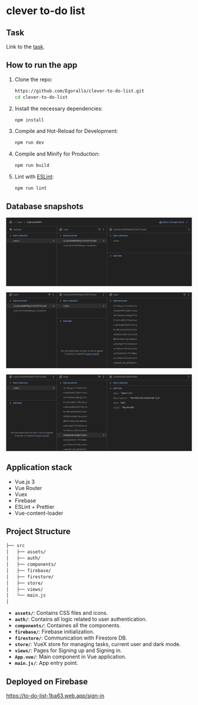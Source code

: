 # clever to-do list

## Task

Link to the [task](https://drive.google.com/file/d/18I1PxOxZn2lwm__YeOtMNoWeiXygKwwN/view).

## How to run the app

1. Clone the repo:

   ```bash
   https://github.com/Egorallo/clever-to-do-list.git
   cd clever-to-do-list
   ```

2. Install the necessary dependencies:

   ```bash
   npm install
   ```

3. Compile and Hot-Reload for Development:

   ```bash
   npm run dev
   ```

4. Compile and Minify for Production:

   ```bash
   npm run build
   ```

5. Lint with [ESLint](https://eslint.org/):
   ```bash
   npm run lint
   ```

## Database snapshots

![snap1](./public/db-snapshots/snap1.jpeg)

![snap2](./public/db-snapshots/snap2.png)

![snap3](./public/db-snapshots/snap3.png)

## Application stack

- Vue.js 3
- Vue Router
- Vuex
- Firebase
- ESLint + Prettier
- Vue-content-loader

## Project Structure

```bash
├── src
│   ├── assets/
│   ├── auth/
│   ├── components/
│   ├── firebase/
│   ├── firestore/
│   ├── store/
│   ├── views/
│   └── main.js
│
```

- **`assets/`**: Contains CSS files and icons.
- **`auth/`**: Contains all logic related to user authentication.
- **`components/`**: Containes all the components.
- **`firebase/`**: Firebase initialization.
- **`firestore/`**: Communication with Firestore DB.
- **`store/`**: VueX store for managing tasks, current user and dark mode.
- **`views/`**: Pages for Signing up and Signing in.
- **`App.vue/`**: Main component in Vue application.
- **`main.js/`**: App entry point.

## Deployed on Firebase

https://to-do-list-1ba63.web.app/sign-in
